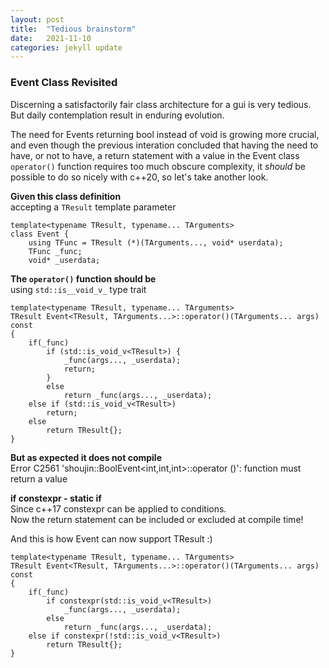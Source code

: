 ```yaml
---
layout: post
title:  "Tedious brainstorm"
date:   2021-11-10
categories: jekyll update
---
```


### Event Class Revisited
Discerning a satisfactorily fair class architecture for a gui is very tedious. But daily contemplation result in enduring evolution.

The need for Events returning bool instead of void is growing more crucial, and even though the previous interation concluded that having the need to have, or not to have, a return statement with a value in the Event class `operator()` function requires too much obscure complexity, it *should* be possible to do so nicely with c++20, so let's take another look.

**Given this class definition**  
accepting a `TResult` template parameter
```
template<typename TResult, typename... TArguments>
class Event {
	using TFunc = TResult (*)(TArguments..., void* userdata);
	TFunc _func;
	void* _userdata;
```

**The `operator()` function should be**  
using `std::is__void_v_` type trait

```
template<typename TResult, typename... TArguments>
TResult Event<TResult, TArguments...>::operator()(TArguments... args) const
{
	if(_func)
		if (std::is_void_v<TResult>) {
			_func(args..., _userdata);
			return;
		}
		else
			return _func(args..., _userdata);
	else if (std::is_void_v<TResult>)
		return;
	else
		return TResult{};
}
```

**But as expected it does not compile**  
Error	C2561	'shoujin::BoolEvent<int,int,int>::operator ()': function must return a value

**if constexpr - static if**  
Since c++17 constexpr can be applied to conditions.  
Now the return statement can be included or excluded at compile time!

And this is how Event can now support TResult :)
```
template<typename TResult, typename... TArguments>
TResult Event<TResult, TArguments...>::operator()(TArguments... args) const
{
	if(_func)
		if constexpr(std::is_void_v<TResult>)
			_func(args..., _userdata);
		else
			return _func(args..., _userdata);
	else if constexpr(!std::is_void_v<TResult>)
		return TResult{};
}
```
